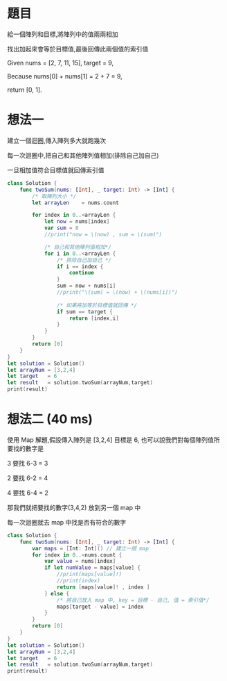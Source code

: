 # 題目

給一個陣列和目標,將陣列中的值兩兩相加

找出加起來會等於目標值,最後回傳此兩個值的索引值

Given nums = [2, 7, 11, 15], target = 9,

Because nums[0] + nums[1] = 2 + 7 = 9,

return [0, 1].

# 想法一

建立一個迴圈,傳入陣列多大就跑幾次

每一次迴圈中,把自己和其他陣列值相加(排除自己加自己)

一旦相加值符合目標值就回傳索引值

```Swift
class Solution {
    func twoSum(nums: [Int], _ target: Int) -> [Int] {
        /* 取陣列大小 */
        let arrayLen    = nums.count

        for index in 0..<arrayLen {
            let now = nums[index]
            var sum = 0
            //print("now = \(now) , sum = \(sum)")

            /* 自己和其他陣列值相加*/            
            for i in 0..<arrayLen {
                /* 排除自己加自己 */
                if i == index {
                    continue
                }
                sum = now + nums[i]
                //print("\(sum) = \(now) + \(nums[i])")
                
                /* 如果將加等於目標值就回傳 */
                if sum == target {
                    return [index,i]
                }
            }
        }
        return [0]
    }
}
let solution = Solution()
let arrayNum = [3,2,4]
let target   = 6
let result   = solution.twoSum(arrayNum,target)
print(result)
```

# 想法二 (40 ms)

使用 Map 解題,假設傳入陣列是 [3,2,4] 目標是 6, 也可以說我們對每個陣列值所要找的數字是

3 要找 6-3 = 3

2 要找 6-2 = 4

4 要找 6-4 = 2

那我們就把要找的數字(3,4,2) 放到另一個 map 中

每一次迴圈就去 map 中找是否有符合的數字

```Swift
class Solution {
    func twoSum(nums: [Int], _ target: Int) -> [Int] {
        var maps = [Int: Int]() // 建立一個 map
        for index in 0..<nums.count {
            var value = nums[index]
            if let numValue = maps[value] {
                //print(maps[value]!)
                //print(index)
                return [maps[value]! , index ]
            } else {
                /* 將自己放入 map 中, key = 目標 - 自己, 值 = 索引值*/
                maps[target - value] = index
            }
        }
        return [0]
    }
}
let solution = Solution()
let arrayNum = [3,2,4]
let target   = 6
let result   = solution.twoSum(arrayNum,target)
print(result)
```

